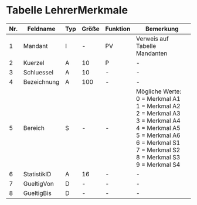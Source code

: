 # Tabelle LehrerMerkmale


Nr.|Feldname|Typ|Größe|Funktion|Bemerkung
--|--|--|--|--|--
1|Mandant|I|-|PV|Verweis auf Tabelle Mandanten
2|Kuerzel|A|10|P|-
3|Schluessel|A|10|-|-
4|Bezeichnung|A|100|-|-
5|Bereich|S|-|-|Mögliche Werte:<br/>0 = Merkmal A1<br/>1 = Merkmal A2<br/>2 = Merkmal A3<br/>3 = Merkmal A4<br/>4 = Merkmal A5<br/>5 = Merkmal A6<br/>6 = Merkmal S1<br/>7 = Merkmal S2<br/>8 = Merkmal S3<br/>9 = Merkmal S4
6|StatistikID|A|16|-|-
7|GueltigVon|D|-|-|-
8|GueltigBis|D|-|-|-
